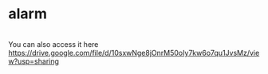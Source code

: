 # alarm
<br>You can also access it here<br>
https://drive.google.com/file/d/10sxwNge8jOnrM50oIy7kw6o7qu1JvsMz/view?usp=sharing
